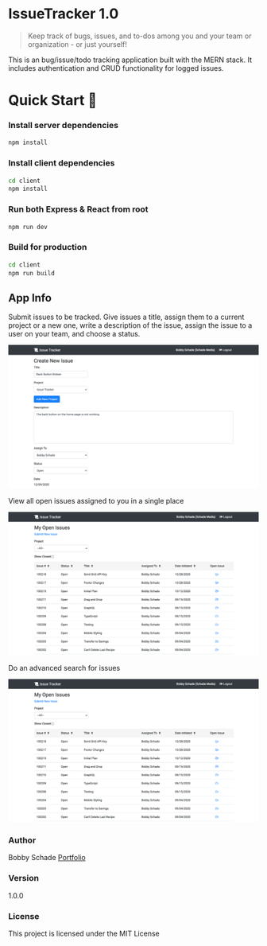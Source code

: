 # IssueTracker 1.0

> Keep track of bugs, issues, and to-dos among you and your team or organization - or just yourself!

This is an bug/issue/todo tracking application built with the MERN stack. It includes authentication and CRUD functionality for logged issues.

# Quick Start 🚀

### Install server dependencies

```bash
npm install
```

### Install client dependencies

```bash
cd client
npm install
```

### Run both Express & React from root

```bash
npm run dev
```

### Build for production

```bash
cd client
npm run build
```

## App Info

Submit issues to be tracked. Give issues a title, assign them to a current project or a new one, write a description of the issue, assign the issue to a user on your team, and choose a status.

![image info](./img/pic1.png)

View all open issues assigned to you in a single place

![image info](./img/pic2.png)

Do an advanced search for issues

![image info](./img/pic2.png)

### Author

Bobby Schade
[Portfolio](http://www.bobbyschade.com)

### Version

1.0.0

### License

This project is licensed under the MIT License
